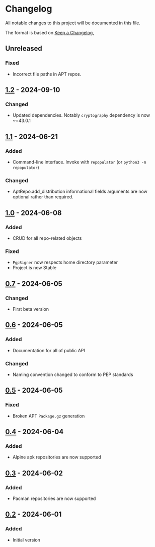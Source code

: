 # Changelog
All notable changes to this project will be documented in this file.

The format is based on [Keep a Changelog](https://keepachangelog.com/en/1.0.0/),

## Unreleased

### Fixed
- Incorrect file paths in APT repos.

## [1.2] - 2024-09-10

### Changed
- Updated dependencies. Notably `cryptography` dependency is now ~=43.0.1

## [1.1] - 2024-06-21

### Added
- Command-line interface. Invoke with `repopulator` (or `python3 -m repopulator`) 

### Changed
- AptRepo.add_distribution informational fields arguments are now optional rather than required.

## [1.0] - 2024-06-08

### Added
- CRUD for all repo-related objects

### Fixed
- `PgpSigner` now respects home directory parameter
- Project is now Stable

## [0.7] - 2024-06-05

### Changed
- First beta version

## [0.6] - 2024-06-05

### Added
- Documentation for all of public API

### Changed
- Naming convention changed to conform to PEP standards

## [0.5] - 2024-06-05

### Fixed
- Broken APT `Package.gz` generation

## [0.4] - 2024-06-04

### Added
- Alpine apk repositories are now supported

## [0.3] - 2024-06-02

### Added
- Pacman repositories are now supported

## [0.2] - 2024-06-01

### Added
- Initial version

[0.2]: https://github.com/gershnik/repopulator/releases/0.2
[0.3]: https://github.com/gershnik/repopulator/releases/0.3
[0.4]: https://github.com/gershnik/repopulator/releases/0.4
[0.5]: https://github.com/gershnik/repopulator/releases/0.5
[0.6]: https://github.com/gershnik/repopulator/releases/0.6
[0.7]: https://github.com/gershnik/repopulator/releases/0.7
[1.0]: https://github.com/gershnik/repopulator/releases/1.0
[1.1]: https://github.com/gershnik/repopulator/releases/1.1
[1.2]: https://github.com/gershnik/repopulator/releases/1.2
